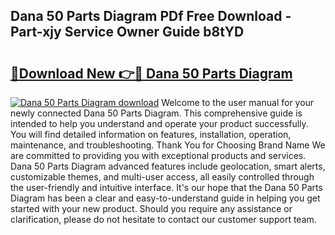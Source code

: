 ## Dana 50 Parts Diagram PDf Free Download - Part-xjy Service Owner Guide b8tYD

# <h2><a href="http://dfmo9co.blite.top/?on=Dana+50+Parts+Diagram">🔗Download New 👉🔴 Dana 50 Parts Diagram</a></h2>

[![Dana 50 Parts Diagram download](https://i.imgur.com/lujVjoI.png)](http://dfmo9co.blite.top/?on=Dana+50+Parts+Diagram)
Welcome to the user manual for your newly connected Dana 50 Parts Diagram. This comprehensive guide is intended to help you understand and operate your product successfully. You will find detailed information on features, installation, operation, maintenance, and troubleshooting. Thank You for Choosing Brand Name We are committed to providing you with exceptional products and services. Dana 50 Parts Diagram advanced features include geolocation, smart alerts, customizable themes, and multi-user access, all easily controlled through the user-friendly and intuitive interface. It's our hope that the Dana 50 Parts Diagram has been a clear and easy-to-understand guide in helping you get started with your new product. Should you require any assistance or clarification, please do not hesitate to contact our customer support team.
